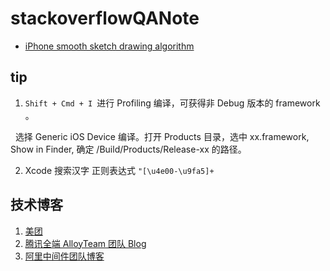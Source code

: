 # stackoverflowQANote

* [iPhone smooth sketch drawing algorithm](https://stackoverflow.com/q/5076622/9628756)


## tip

1. `Shift + Cmd + I `进行 Profiling 编译，可获得非 Debug 版本的 framework 。

   
    选择 Generic iOS Device 编译。打开 Products 目录，选中 xx.framework, Show in Finder, 确定 /Build/Products/Release-xx 的路径。
   
2. Xcode 搜索汉字
 正则表达式 `"[\u4e00-\u9fa5]+`
 
 ## 技术博客
 
  1. [美团](https://tech.meituan.com/)
  2. [腾讯全端 AlloyTeam 团队 Blog](http://www.alloyteam.com/page/0/)
  3. [阿里中间件团队博客](http://jm.taobao.org/)

